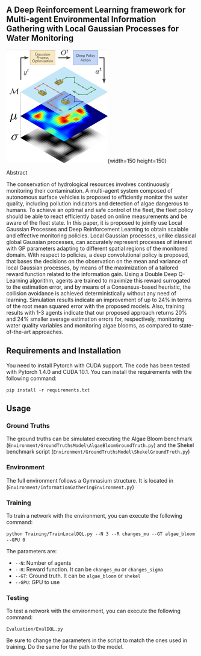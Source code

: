 ## A Deep Reinforcement Learning framework for Multi-agent Environmental Information Gathering with Local Gaussian Processes for Water Monitoring

![Operative Scheme](./Images/scheme.png){width=150 height=150}

Abstract

The conservation of hydrological resources involves continuously monitoring their contamination. A multi-agent system composed of autonomous surface vehicles is proposed to efficiently monitor the water quality, including pollution indicators and detection of algae dangerous to humans. To achieve an optimal and safe control of the fleet, the fleet policy should be able to react efficiently based on online measurements and be aware of the fleet state. In this paper, it is proposed to jointly use Local Gaussian Processes and Deep Reinforcement Learning to obtain scalable and effective monitoring policies. Local Gaussian processes, unlike classical global Gaussian processes, can accurately represent processes of interest with GP parameters adapting to different spatial regions of the monitored domain. With respect to policies, a deep convolutional policy is proposed, that bases the decisions on the observation on the mean and variance of local Gaussian processes, by means of the maximization of a tailored reward function related to the information gain. Using a Double Deep Q-Learning algorithm, agents are trained to maximize this reward surrogated to the estimation error, and by means of a Consensus-based heuristic, the collision avoidance is achieved deterministically without any need of learning. Simulation results indicate an improvement of up to 24% in terms of the root mean squared error with the proposed  models. Also, training results with 1-3 agents indicate that our proposed approach returns 20% and 24% smaller average estimation errors for, respectively, monitoring water quality variables and monitoring algae blooms, as compared to state-of-the-art approaches.

## Requirements and Installation
You need to install Pytorch with CUDA support. The code has been tested with Pytorch 1.4.0 and CUDA 10.1. You can install the requirements with the following command:
```
pip install -r requirements.txt
```

## Usage

### Ground Truths

The ground truths can be simulated executing the Algae Bloom benchmark (`Environment/GroundTruthsModel\AlgaeBloomGroundTruth.py`) and the Shekel benchmark script (`Environment/GroundTruthsModel\ShekelGroundTruth.py`)

### Environment

The full environment follows a Gymnasium structure. It is located in (`Environment/InformationGatheringEnvironment.py`)

### Training
To train a network with the environment, you can execute the following command:
```
python Training/TrainLocalDQL.py --N 3 --R changes_mu --GT algae_bloom --GPU 0
```
The parameters are:
- `--N`: Number of agents
- `--R`: Reward function. It can be `changes_mu` or `changes_sigma`
- `--GT`: Ground truth. It can be `algae_bloom` or `shekel`
- `--GPU`: GPU to use

### Testing
To test a network with the environment, you can execute the following command:
```
Evaluation/EvalDQL.py
```

Be sure to change the parameters in the script to match the ones used in training. Do the same for the path to the model.
